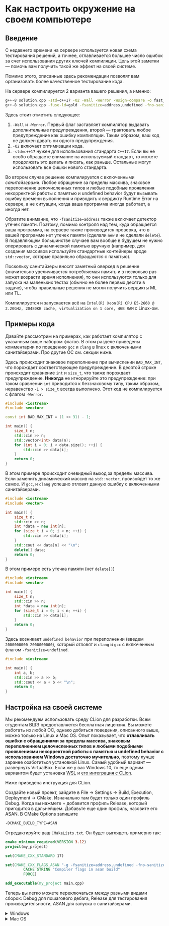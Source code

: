 # Как настроить окружение на своем компьютере

## Введение

С недавнего времени на сервере используется новая схема тестирования решений, а точнее, отлавливается большее число ошибок за счет использования других ключей компиляции. Цель этой заметки &mdash; помочь вам получить такой же эффект на своей системе.

Помимо этого, описанные здесь рекомендации позволят вам организовать более качественное тестирование кода.

На сервере компилируется 2 варианта вашего решения, а именно:

```bash
g++-8 solution.cpp -std=c++17 -O2 -Wall -Werror -Wsign-compare -o fast_solution
g++-8 solution.cpp -fuse-ld=gold -fsanitize=address,undefined -fno-sanitize-recover=all -std=c++17 -O2 -Wall -Werror -Wsign-compare -o debug_solution
```

Здесь стоит отметить следующее:
1. `-Wall` и `-Werror`. Первый флаг заставляет компилятор выдавать дополнительные предупреждения, второй &mdash; трактовать любое предупреждение как ошибку компиляции. Таким образом, ваш код не должен давать ни одного предупреждения.
2. `-O2` включает оптимизации кода.
3. `-std=c++17` нужен для использования стандарта `C++17`. Если вы не особо обращаете внимание на используемый стандарт, то можете продолжать это делать и писать, как раньше. Остальные могут использовать все фишки нового стандарта.

Во втором случае решение компилируется с включенными *санитайзерами*. Любое обращение за пределы массива, знаковое переполнение целочисленных типов и любые подобные проявления некорректной работы с памятью и undefined behavior будут вызывать ошибку времени выполнения и приводить к вердикту Runtime Error на сервере, а не ситуации, когда ваша программа иногда работает, а иногда нет.

Обратите внимание, что `-fsanitize=address` также включает детектор утечек памяти. Поэтому, помимо контроля над тем, куда обращается ваша программа, на сервере также производится проверка, что в вашей программе нет утечек памяти (сделали `new` и не сделали `delete`). В подавляющем большинстве случаев вам вообще в будущем не нужно оперировать с динамической памятью вручную (например, для создания массивов используйте стандартные контейнеры вроде `std::vector`, которые правильно обращаются с памятью).

Поскольку санитайзеры вносят заметный оверхед в решение (значительно увеличивается потребляемая память и в несколько раз может возрасти время исполнения), то они используются только для запуска на маленьких тестах (обычно не более первых десяти в задаче), чтобы правильные решения не могли получить вердикты ML или TL.

Компилируется и запускается всё на `Intel(R) Xeon(R) CPU E5-2660 @ 2.20GHz, 20480KB cache, virtualizаtion on 1 core, 4GB RAM` с Linux-ом.

## Примеры кода
Давайте рассмотрим на примерах, как работает компилятор с указанным выше набором флагов. В этом разделе приведены комментарии по поведению `gcc` и `clang` в linux с включенными санитайзерами. Про другие ОС см. секции ниже.

Здесь происходит знаковое переполнение при вычислении `BAD_MAX_INT`, что порождает соответствующее предупреждение. В десятой строке происходит сравнение `int` и `size_t`, что также порождает предупреждение. **Никогда** не игнорируйте это предупреждение: при таком сравнении `int` приводится к беззнаковому типу, таким образом, неравенство `-1 > size_t` всегда выполнено. Этот код не компилируется с флагом `-Werror`.
```cpp
#include <iostream>
#include <vector>

const int BAD_MAX_INT = (1 << 31) - 1;

int main() {
    size_t n;
    std::cin >> n;
    std::vector<int> data(n);
    for (int i = 0; i < data.size(); ++i) {
        std::cin >> data[i];
    }
    return 0;
}
```

В этом примере происходит очевидный выход за пределы массива. Если заменить динамический массив на `std::vector`, произойдет то же самое. И `gcc`, и `clang` успешно отловят данную ошибку с включенными санитайзерами.
```cpp
#include <iostream>
#include <vector>

int main() {
    size_t n;
    std::cin >> n;
    int *data = new int[n];
    for (size_t i = 0; i < n; ++i) {
        std::cin >> data[i];
    }
    std::cout << data[n] << "\n";
    delete[] data;
    return 0;
}
```

В этом примере есть утечка памяти (нет `delete[]`)
```cpp
#include <iostream>
#include <vector>

int main() {
    size_t n;
    std::cin >> n;
    int *data = new int[n];
    for (size_t i = 0; i < n; ++i) {
        std::cin >> data[i];
    }
    return 0;
}
```

Здесь возникает `undefined behavior` при переполнении (введем `2000000000 2000000000`), который отловят и `clang` и `gcc` с включенным флагом `-fsanitize=undefined`.
```cpp
#include <iostream>

int main() {
    int a, b;
    std::cin >> a >> b;
    std::cout << a + b << "\n";
    return 0;
}
```

## Настройка на своей системе

Мы рекомендуем использовать среду CLion для разработки. Всем студентам ВШЭ предоставляется бесплатная лицензия. Вы можете работать из любой ОС, однако добиться поведения, описанного выше, можно только на Linux и Mac OS. Опыт показывает, что **отлавливать ошибки c обращениями за пределы массива, знаковым переполнением целочисленных типов и любыми подобными проявлениями некорректной работы с памятью и undefined behavior с использованием Windows достаточно мучительно**, поэтому лучше заранее озаботиться установкой Linux. Самый удобный вариант &mdash; развернуть VirtualBox. Если же у вас Windows 10, то еще одним вариантом будет установка [WSL](https://docs.microsoft.com/en-us/windows/wsl/install-win10) и [его интеграция с CLion](https://www.jetbrains.com/help/clion/how-to-use-wsl-development-environment-in-clion.html).

Ниже приведена инструкция для CLion.

Создайте новый проект, зайдите в File -> Settings -> Build, Execution, Deployment -> CMake. Изначально там будет только один профиль Debug. Когда вы нажмете + добавится
профиль Release, который пригодится в дальнейшем. Добавьте еще один профиль, назовите его ASAN. В CMake Options запишите
```bash
-DCMAKE_BUILD_TYPE=ASAN
``` 

Отредактируйте ваш `CMakeLists.txt`. Он будет выглядеть примерно так:
```cmake
cmake_minimum_required(VERSION 3.12)
project(my_project)

set(CMAKE_CXX_STANDARD 17)

set(CMAKE_CXX_FLAGS_ASAN "-g -fsanitize=address,undefined -fno-sanitize-recover=all"
        CACHE STRING "Compiler flags in asan build"
        FORCE)

add_executable(my_project main.cpp)
```

Теперь вы легко можете переключаться между разными видами сборок: Debug для пошагового дебага, Release для тестирования производительности, ASAN для запуска
с санитайзерами.

<details><summary>Windows</summary>

На Windows без использования WSL санитайзеры не работают. Вы точно так же можете использовать CLion, но поддержки asan там не будет (если только вы не настроили интеграцию с WSL, см. ссылки выше).
</details>

<details><summary>Mac OS</summary>

По сравнению с Linux, на маке необходимо произвести ряд дополнительных действий, чтобы получить такое же поведение. Для начала обязательно установите `gcc` из `brew`, никогда не используйте системный `gcc`. Выполните

```bash
brew install gcc
```

Чтобы проверить, что gcc установился правильно, выполните (11 нужно заменить на версию gсс, установленную brew):
```bash
g++-11 --version  # выведет полную версию g++
which g++-11  # выведет полный путь к компилятору, например /usr/local/bin/g++-11
```

Далее необходимо прописать путь к новому компилятору в настройках CLion. Для этого зайдите в CLion -> Preferences -> Build, Execution, Deployment -> Toolchains и в C++ compiler пропишите полный путь к компилятору.

Далее, **обратите внимание**, что по умолчанию под маком asan не включает проверку на утечки памяти. Чтобы этого избежать, зайдите в CLion -> Preferences -> Build, Execution, Deployment -> Dynamic Analysis Tools -> Sanitizers и в конце строчки AddressSanitizer допишите строчку

```bash
detect_leaks=1
```

Иногда на маках при компиляции с asanом может выпадать большое количество ошибок, не связанных с вашим кодом. В этом случае попробуйте добавить флаг `-fsanitize-undefined-trap-on-error` для asan-сборки (переменная `CMAKE_CXX_FLAGS_ASAN` в `CMakeLists.txt`).
</details>
